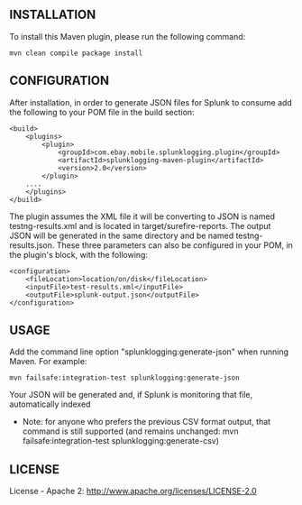 ## INSTALLATION
To install this Maven plugin, please run the following command:

    mvn clean compile package install


## CONFIGURATION
After installation, in order to generate JSON files for Splunk to consume add the following to your POM file in the build section:

    <build>
        <plugins>
            <plugin>
                <groupId>com.ebay.mobile.splunklogging.plugin</groupId>
                <artifactId>splunklogging-maven-plugin</artifactId>
                <version>2.0</version>
            </plugin>
	    ....
        </plugins>
    </build>

The plugin assumes the XML file it will be converting to JSON is named testng-results.xml and is located in target/surefire-reports.  The output JSON will be generated in the same directory and be named testng-
results.json.  These three parameters can also be configured in your POM, in the plugin's block, with the following:

    <configuration>
        <fileLocation>location/on/disk</fileLocation>
		<inputFile>test-results.xml</inputFile>
		<outputFile>splunk-output.json</outputFile>
    </configuration>

## USAGE
Add the command line option "splunklogging:generate-json" when running Maven.  For example:

    mvn failsafe:integration-test splunklogging:generate-json

Your JSON will be generated and, if Splunk is monitoring that file, automatically indexed
* Note: for anyone who prefers the previous CSV format output, that command is still supported (and remains unchanged: mvn failsafe:integration-test splunklogging:generate-csv)

## LICENSE
License - Apache 2: http://www.apache.org/licenses/LICENSE-2.0
